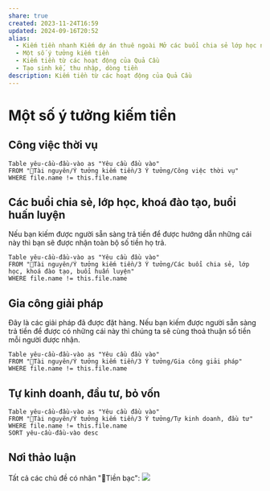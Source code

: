 ```yaml
---
share: true
created: 2023-11-24T16:59
updated: 2024-09-16T20:52
alias:
  - Kiếm tiền nhanh Kiếm dự án thuê ngoài Mở các buổi chia sẻ lớp học ngắn buổi huấn luyện Làm nhân viên ăn lương Đầu tư kinh doanh bán hàng Tạo lợi nhuận
  - Một số ý tưởng kiếm tiền
  - Kiếm tiền từ các hoạt động của Quả Cầu
  - Tạo sinh kế, thu nhập, dòng tiền
description: Kiếm tiền từ các hoạt động của Quả Cầu
---
```

# Một số ý tưởng kiếm tiền
## Công việc thời vụ
```dataview
Table yêu-cầu-đầu-vào as "Yêu cầu đầu vào"
FROM "📜Tài nguyên/Ý tưởng kiếm tiền/3 Ý tưởng/Công việc thời vụ" 
WHERE file.name != this.file.name
```

## Các buổi chia sẻ, lớp học, khoá đào tạo, buổi huấn luyện
Nếu bạn kiếm được người sẵn sàng trả tiền để được hướng dẫn những cái này thì bạn sẽ được nhận toàn bộ số tiền họ trả.
```dataview
Table yêu-cầu-đầu-vào as "Yêu cầu đầu vào"
FROM "📜Tài nguyên/Ý tưởng kiếm tiền/3 Ý tưởng/Các buổi chia sẻ, lớp học, khoá đào tạo, buổi huấn luyện" 
WHERE file.name != this.file.name
```

## Gia công giải pháp
Đây là các giải pháp đã được đặt hàng. Nếu bạn kiếm được người sẵn sàng trả tiền để được có những cái này thì chúng ta sẽ cùng thoả thuận số tiền mỗi người được nhận. 
```dataview
Table yêu-cầu-đầu-vào as "Yêu cầu đầu vào"
FROM "📜Tài nguyên/Ý tưởng kiếm tiền/3 Ý tưởng/Gia công giải pháp" 
WHERE file.name != this.file.name
```

## Tự kinh doanh, đầu tư, bỏ vốn
```dataview
Table yêu-cầu-đầu-vào as "Yêu cầu đầu vào"
FROM "📜Tài nguyên/Ý tưởng kiếm tiền/3 Ý tưởng/Tự kinh doanh, đầu tư" 
WHERE file.name != this.file.name
SORT yêu-cầu-đầu-vào desc
```


## Nơi thảo luận
Tất cả các chủ đề có nhãn "💸Tiền bạc":
![](https://i.imgur.com/4rJvMNB.png)
